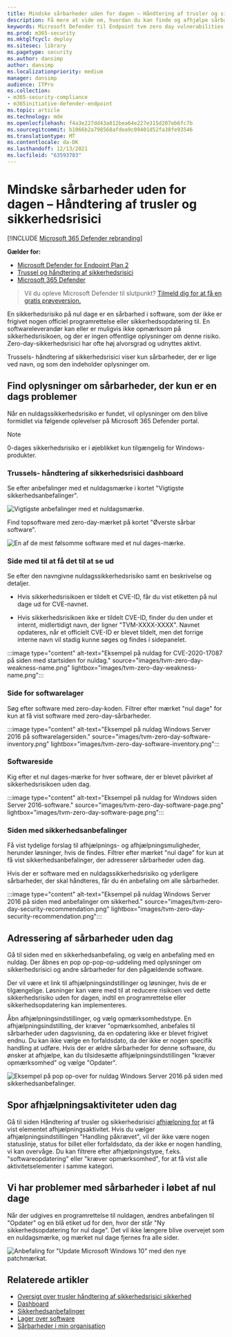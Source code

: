 ```yaml
---
title: Mindske sårbarheder uden for dagen – Håndtering af trusler og sikkerhedsrisici
description: Få mere at vide om, hvordan du kan finde og afhjælpe sårbarheder uden for døgnet i dit miljø Håndtering af trusler og sikkerhedsrisici.
keywords: Microsoft Defender til Endpoint tvm zero day vulnerabilities, tvm, threat & håndtering af sikkerhedsrisici, zero day, 0-day, reducer 0 dages sårbarheder, sårbar CVE
ms.prod: m365-security
ms.mktglfcycl: deploy
ms.sitesec: library
ms.pagetype: security
ms.author: dansimp
author: dansimp
ms.localizationpriority: medium
manager: dansimp
audience: ITPro
ms.collection:
- m365-security-compliance
- m365initiative-defender-endpoint
ms.topic: article
ms.technology: mde
ms.openlocfilehash: f4a3e227dd43a812bea64e227e315d207eb6fc7b
ms.sourcegitcommit: b1066b2a798568afdea9c09401d52fa38fe93546
ms.translationtype: MT
ms.contentlocale: da-DK
ms.lasthandoff: 12/13/2021
ms.locfileid: "63593783"
---
```

# <a name="mitigate-zero-day-vulnerabilities---threat-and-vulnerability-management"></a>Mindske sårbarheder uden for dagen – Håndtering af trusler og sikkerhedsrisici

[!INCLUDE [Microsoft 365 Defender rebranding](../../includes/microsoft-defender.md)]

**Gælder for:**

- [Microsoft Defender for Endpoint Plan 2](https://go.microsoft.com/fwlink/?linkid=2154037)
- [Trussel og håndtering af sikkerhedsrisici](next-gen-threat-and-vuln-mgt.md)
- [Microsoft 365 Defender](https://go.microsoft.com/fwlink/?linkid=2118804)

> Vil du opleve Microsoft Defender til slutpunkt? [Tilmeld dig for at få en gratis prøveversion.](https://signup.microsoft.com/create-account/signup?products=7f379fee-c4f9-4278-b0a1-e4c8c2fcdf7e&ru=https://aka.ms/MDEp2OpenTrial?ocid=docs-wdatp-portaloverview-abovefoldlink)

En sikkerhedsrisiko på nul dage er en sårbarhed i software, som der ikke er frigivet nogen officiel programrettelse eller sikkerhedsopdatering til. En softwareleverandør kan eller er muligvis ikke opmærksom på sikkerhedsrisikoen, og der er ingen offentlige oplysninger om denne risiko. Zero-day-sikkerhedsrisici har ofte høj alvorsgrad og udnyttes aktivt.

Trussels- håndtering af sikkerhedsrisici viser kun sårbarheder, der er lige ved navn, og som den indeholder oplysninger om.

## <a name="find-information-about-zero-day-vulnerabilities"></a>Find oplysninger om sårbarheder, der kun er en dags problemer

Når en nuldagssikkerhedsrisiko er fundet, vil oplysninger om den blive formidlet via følgende oplevelser på Microsoft 365 Defender portal.

> [!NOTE]
> 0-dages sikkerhedsrisiko er i øjeblikket kun tilgængelig for Windows-produkter.

### <a name="threat-and-vulnerability-management-dashboard"></a>Trussels- håndtering af sikkerhedsrisici dashboard

Se efter anbefalinger med et nuldagsmærke i kortet "Vigtigste sikkerhedsanbefalinger".

![Vigtigste anbefalinger med et nuldagsmærke.](images/tvm-zero-day-top-security-recommendations.png)

Find topsoftware med zero-day-mærket på kortet "Øverste sårbar software".

![En af de mest følsomme software med et nul dages-mærke.](images/tvm-zero-day-top-software.png)

### <a name="weaknesses-page"></a>Side med til at få det til at se ud

Se efter den navngivne nuldagssikkerhedsrisiko samt en beskrivelse og detaljer.

- Hvis sikkerhedsrisikoen er tildelt et CVE-ID, får du vist etiketten på nul dage ud for CVE-navnet.

- Hvis sikkerhedsrisikoen ikke er tildelt CVE-ID, finder du den under et internt, midlertidigt navn, der ligner "TVM-XXXX-XXXX". Navnet opdateres, når et officielt CVE-ID er blevet tildelt, men det forrige interne navn vil stadig kunne søges og findes i sidepanelet.

:::image type="content" alt-text="Eksempel på nuldag for CVE-2020-17087 på siden med startsiden for nuldag." source="images/tvm-zero-day-weakness-name.png" lightbox="images/tvm-zero-day-weakness-name.png":::

### <a name="software-inventory-page"></a>Side for softwarelager

Søg efter software med zero-day-koden. Filtrer efter mærket "nul dage" for kun at få vist software med zero-day-sårbarheder.

:::image type="content" alt-text="Eksempel på nuldag Windows Server 2016 på softwarelagersiden." source="images/tvm-zero-day-software-inventory.png" lightbox="images/tvm-zero-day-software-inventory.png":::

### <a name="software-page"></a>Softwareside

Kig efter et nul dages-mærke for hver software, der er blevet påvirket af sikkerhedsrisikoen uden dag.

:::image type="content" alt-text="Eksempel på nuldag for Windows siden Server 2016-software." source="images/tvm-zero-day-software-page.png" lightbox="images/tvm-zero-day-software-page.png":::

### <a name="security-recommendations-page"></a>Siden med sikkerhedsanbefalinger

Få vist tydelige forslag til afhjælpnings- og afhjælpningsmuligheder, herunder løsninger, hvis de findes. Filtrer efter mærket "nul dage" for kun at få vist sikkerhedsanbefalinger, der adresserer sårbarheder uden dag.

Hvis der er software med en nuldagssikkerhedsrisiko og yderligere sårbarheder, der skal håndteres, får du én anbefaling om alle sårbarheder.

:::image type="content" alt-text="Eksempel på nuldag Windows Server 2016 på siden med anbefalinger om sikkerhed." source="images/tvm-zero-day-security-recommendation.png" lightbox="images/tvm-zero-day-security-recommendation.png":::

## <a name="addressing-zero-day-vulnerabilities"></a>Adressering af sårbarheder uden dag

Gå til siden med en sikkerhedsanbefaling, og vælg en anbefaling med en nuldag. Der åbnes en pop op-pop-op-uddeling med oplysninger om sikkerhedsrisici og andre sårbarheder for den pågældende software.

Der vil være et link til afhjælpningsindstillinger og løsninger, hvis de er tilgængelige. Løsninger kan være med til at reducere risikoen ved dette sikkerhedsrisiko uden for dagen, indtil en programrettelse eller sikkerhedsopdatering kan implementeres.

Åbn afhjælpningsindstillinger, og vælg opmærksomhedstype. En afhjælpningsindstilling, der kræver "opmærksomhed, anbefales til sårbarheder uden dagsvisning, da en opdatering ikke er blevet frigivet endnu. Du kan ikke vælge en forfaldsdato, da der ikke er nogen specifik handling at udføre. Hvis der er ældre sårbarheder for denne software, du ønsker at afhjælpe, kan du tilsidesætte afhjælpningsindstillingen "kræver opmærksomhed" og vælge "Opdater".

![Eksempel på pop op-over for nuldag Windows Server 2016 på siden med sikkerhedsanbefalinger.](images/tvm-zero-day-recommendation-flyout400.png)

## <a name="track-zero-day-remediation-activities"></a>Spor afhjælpningsaktiviteter uden dag

Gå til siden Håndtering af trusler og sikkerhedsrisici [afhjælpning for](tvm-remediation.md) at få vist elementet afhjælpningsaktivitet. Hvis du vælger afhjælpningsindstillingen "Handling påkrævet", vil der ikke være nogen statuslinje, status for billet eller forfaldsdato, da der ikke er nogen handling, vi kan overvåge. Du kan filtrere efter afhjælpningstype, f.eks. "softwareopdatering" eller "kræver opmærksomhed", for at få vist alle aktivitetselementer i samme kategori.

## <a name="patching-zero-day-vulnerabilities"></a>Vi har problemer med sårbarheder i løbet af nul dage

Når der udgives en programrettelse til nuldagen, ændres anbefalingen til "Opdater" og en blå etiket ud for den, hvor der står "Ny sikkerhedsopdatering for nul dage". Det vil ikke længere blive overvejet som en nuldagsmærke, og mærket nul dage fjernes fra alle sider.

![Anbefaling for "Update Microsoft Windows 10" med den nye patchmærkat.](images/tvm-zero-day-patch.jpg)

## <a name="related-articles"></a>Relaterede artikler

- [Oversigt over trusler håndtering af sikkerhedsrisici sikkerhed](next-gen-threat-and-vuln-mgt.md)
- [Dashboard](tvm-dashboard-insights.md)
- [Sikkerhedsanbefalinger](tvm-security-recommendation.md)
- [Lager over software](tvm-software-inventory.md)
- [Sårbarheder i min organisation](tvm-weaknesses.md)

